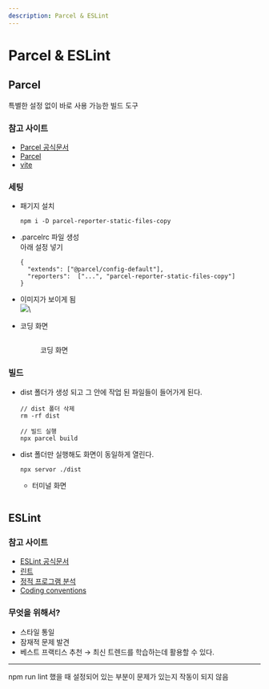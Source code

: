 ```yaml
---
description: Parcel & ESLint
---
```


# Parcel & ESLint

## Parcel

특별한 설정 없이 바로 사용 가능한 빌드 도구

### 참고 사이트

* [Parcel 공식문서](https://parceljs.org/)
* [Parcel](https://megaptera.notion.site/Parcel-1a41ab8ce2044b6db24a47590ac9c33b?pvs=4)
* [vite](https://megaptera.notion.site/Vite-ca25958a716b4ff9be31bf0ea9247f33?pvs=4)

### 세팅

*   패기지 설치

    ```
    npm i -D parcel-reporter-static-files-copy
    ```
*   .parcelrc 파일 생성\
    아래 설정 넣기

    ```
    {
      "extends": ["@parcel/config-default"],
      "reporters":  ["...", "parcel-reporter-static-files-copy"]
    }
    ```
* 이미지가 보이게 됨\
  ![](<../.gitbook/assets/스크린샷 2024-10-23 오후 4.58.18.png>)\

*   코딩 화면

    <figure><img src="../.gitbook/assets/스크린샷 2024-10-23 오후 4.57.23.png" alt=""><figcaption><p>코딩 화면</p></figcaption></figure>

### 빌드&#x20;

*   dist 폴더가 생성 되고 그 안에 작업 된 파일들이 들어가게 된다.

    ```
    // dist 폴더 삭제
    rm -rf dist

    // 빌드 실행
    npx parcel build
    ```
*   dist 폴더만 실행해도 화면이 동일하게 열린다.

    ```
    npx servor ./dist
    ```

    *   터미널 화면

        <div align="left">

        <figure><img src="../.gitbook/assets/스크린샷 2024-10-23 오후 5.05.55.png" alt=""><figcaption></figcaption></figure>

        </div>

## ESLint

### 참고 사이트

* [ESLint 공식문서](https://eslint.org/)
* [린트](https://ko.wikipedia.org/wiki/%EB%A6%B0%ED%8A%B8\_\(%EC%86%8C%ED%94%84%ED%8A%B8%EC%9B%A8%EC%96%B4\))
* [정적 프로그램 분석](https://ko.wikipedia.org/wiki/%EC%A0%95%EC%A0%81\_%ED%94%84%EB%A1%9C%EA%B7%B8%EB%9E%A8\_%EB%B6%84%EC%84%9D)
* [Coding conventions](https://en.wikipedia.org/wiki/Coding\_conventions)

### 무엇을 위해서?

* 스타일 통일
* 잠재적 문제 발견
* 베스트 프랙티스 추천 → 최신 트렌드를 학습하는데 활용할 수 있다.



***



npm run lint 했을 때 설정되어 있는 부분이 문제가 있는지 작동이 되지 않음
